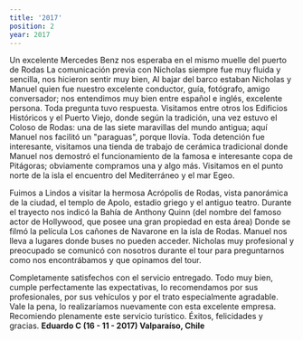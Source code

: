 ```yaml
---
title: '2017'
position: 2
year: 2017
---
```


Un excelente Mercedes Benz nos esperaba en el mismo muelle del puerto de Rodas La comunicación previa con Nicholas siempre fue muy fluida y sencilla, nos hicieron sentir muy bien, Al bajar del barco estaban Nicholas y Manuel quien fue nuestro excelente conductor, guía, fotógrafo, amigo conversador; nos entendimos muy bien entre español e inglés, excelente persona. Toda pregunta tuvo respuesta. Visitamos entre otros los Edificios Históricos y el Puerto Viejo, donde según la tradición, una vez estuvo el Coloso de Rodas: una de las siete maravillas del mundo antigua; aquí Manuel nos facilitó un "paraguas", porque llovía. Toda detención fue interesante, visitamos una tienda de trabajo de cerámica tradicional donde Manuel nos demostró el funcionamiento de la famosa e interesante copa de Pitágoras; obviamente compramos una y algo más. Visitamos en el punto norte de la isla el encuentro del Mediterráneo y el mar Egeo.

Fuimos a Lindos a visitar la hermosa Acrópolis de Rodas, vista panorámica de la ciudad, el templo de Apolo, estadio griego y el antiguo teatro. Durante el trayecto nos indicó la Bahía de Anthony Quinn (del nombre del famoso actor de Hollywood, que posee una gran propiedad en esta área) Donde se filmó la película Los cañones de Navarone en la isla de Rodas. Manuel nos lleva a lugares donde buses no pueden acceder. Nicholas muy profesional y preocupado se comunicó con nosotros durante el tour para preguntarnos como nos encontrábamos y que opinamos del tour.

Completamente satisfechos con el servicio entregado. Todo muy bien, cumple perfectamente las expectativas, lo recomendamos por sus profesionales, por sus vehículos y por el trato especialmente agradable. Vale la pena, lo realizaríamos nuevamente con esta excelente empresa. Recomiendo plenamente este servicio turístico. Éxitos, felicidades y gracias. **Eduardo C (16 - 11 - 2017) Valparaíso, Chile**